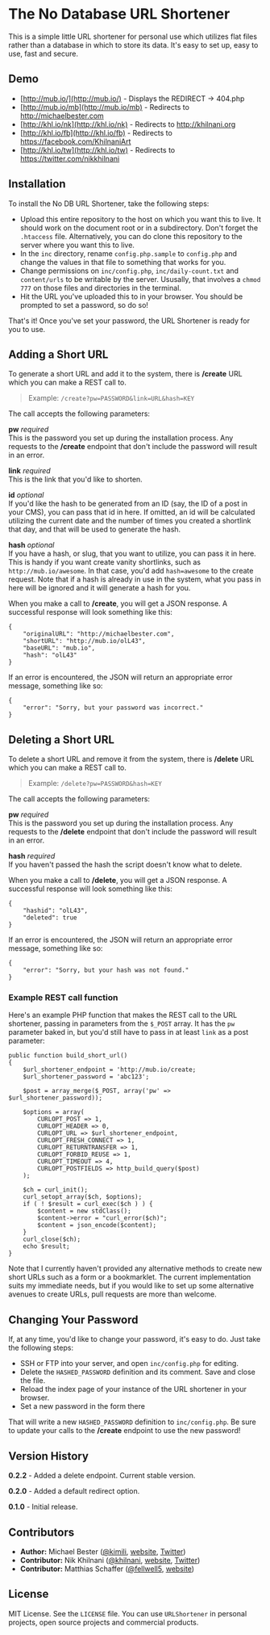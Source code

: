 # The No Database URL Shortener

This is a simple little URL shortener for personal use which utilizes flat files rather than a database in which to store its data. It's easy to set up, easy to use, fast and secure.

## Demo

* [http://mub.io/](http://mub.io/) - Displays the REDIRECT -> 404.php
* [http://mub.io/mb](http://mub.io/mb) - Redirects to http://michaelbester.com
* [http://khl.io/nk](http://khl.io/nk) - Redirects to http://khilnani.org
* [http://khl.io/fb](http://khl.io/fb) - Redirects to https://facebook.com/KhilnaniArt
* [http://khl.io/tw](http://khl.io/tw) - Redirects to https://twitter.com/nikkhilnani

## Installation

To install the No DB URL Shortener, take the following steps:

* Upload this entire repository to the host on which you want this to live. It should work on the document root or in a subdirectory. Don't forget the `.htaccess` file. Alternatively, you can do clone this repository to the server where you want this to live.
* In the `inc` directory, rename `config.php.sample` to `config.php` and change the values in that file to something that works for you.
* Change permissions on `inc/config.php`, `inc/daily-count.txt` and `content/urls` to be writable by the server. Ususally, that involves a `chmod 777` on those files and directories in the terminal.
* Hit the URL you've uploaded this to in your browser. You should be prompted to set a password, so do so!

That's it! Once you've set your password, the URL Shortener is ready for you to use.

## Adding a Short URL

To generate a short URL and add it to the system, there is **/create** URL which you can make a REST call to.

> Example: `/create?pw=PASSWORD&link=URL&hash=KEY`

The call accepts the following parameters:

**pw** _required_  
This is the password you set up during the installation process. Any requests to the **/create** endpoint that don't include the password will result in an error.

**link** _required_  
This is the link that you'd like to shorten.

**id** _optional_  
If you'd like the hash to be generated from an ID (say, the ID of a post in your CMS), you can pass that id in here. If omitted, an id will be calculated utilizing the current date and the number of times you created a shortlink that day, and that will be used to generate the hash.

**hash** _optional_  
If you have a hash, or slug, that you want to utilize, you can pass it in here. This is handy if you want create vanity shortlinks, such as `http://mub.io/awesome`. In that case, you'd add `hash=awesome` to the create request. Note that if a hash is already in use in the system, what you pass in here will be ignored and it will generate a hash for you.

When you make a call to **/create**, you will get a JSON response. A successful response will look something like this:

```
{
    "originalURL": "http://michaelbester.com",
    "shortURL": "http://mub.io/olL43",
    "baseURL": "mub.io",
    "hash": "olL43"
}
```

If an error is encountered, the JSON will return an appropriate error message, something like so:

```
{
    "error": "Sorry, but your password was incorrect."
}
```

## Deleting a Short URL

To delete a short URL and remove it from the system, there is **/delete** URL which you can make a REST call to.

> Example: `/delete?pw=PASSWORD&hash=KEY`

The call accepts the following parameters:

**pw** _required_  
This is the password you set up during the installation process. Any requests to the **/delete** endpoint that don't include the password will result in an error.

**hash** _required_  
If you haven't passed the hash the script doesn't know what to delete.

When you make a call to **/delete**, you will get a JSON response. A successful response will look something like this:

```
{
    "hashid": "olL43",
    "deleted": true
}
```

If an error is encountered, the JSON will return an appropriate error message, something like so:

```
{
    "error": "Sorry, but your hash was not found."
}
```

### Example REST call function

Here's an example PHP function that makes the REST call to the URL shortener, passing in parameters from the `$_POST` array. It has the `pw` parameter baked in, but you'd still have to pass in at least `link` as a post parameter:

```
public function build_short_url()
{
	$url_shortener_endpoint = 'http://mub.io/create;
	$url_shortener_password = 'abc123';

	$post = array_merge($_POST, array('pw' => $url_shortener_password));

	$options = array(
		CURLOPT_POST => 1,
		CURLOPT_HEADER => 0,
		CURLOPT_URL => $url_shortener_endpoint,
		CURLOPT_FRESH_CONNECT => 1,
		CURLOPT_RETURNTRANSFER => 1,
		CURLOPT_FORBID_REUSE => 1,
		CURLOPT_TIMEOUT => 4,
		CURLOPT_POSTFIELDS => http_build_query($post)
	);

	$ch = curl_init();
	curl_setopt_array($ch, $options);
	if ( ! $result = curl_exec($ch ) ) {
		$content = new stdClass();
		$content->error = "curl_error($ch)";
		$content = json_encode($content);
	}
	curl_close($ch);
	echo $result;
}
```

Note that I currently haven't provided any alternative methods to create new short URLs such as a form or a bookmarklet. The current implementation suits my immediate needs, but if you would like to set up some alternative avenues to create URLs, pull requests are more than welcome.

## Changing Your Password

If, at any time, you'd like to change your password, it's easy to do. Just take the following steps:

* SSH or FTP into your server, and open `inc/config.php` for editing.
* Delete the `HASHED_PASSWORD` definition and its comment. Save and close the file.
* Reload the index page of your instance of the URL shortener in your browser.
* Set a new password in the form there

That will write a new `HASHED_PASSWORD` definition to `inc/config.php`. Be sure to update your calls to the **/create** endpoint to use the new password!

## Version History

**0.2.2** - Added a delete endpoint. Current stable version.

**0.2.0** - Added a default redirect option.

**0.1.0** - Initial release.

## Contributors

* **Author:** Michael Bester ([@kimili](https://github.com/kimili), [website](http://michaelbester.com), [Twitter](http://twitter.com/mibester))
* **Contributor:** Nik Khilnani ([@khilnani](https://github.com/khilnani), [website](http://khl.io/nk), [Twitter](http://khl.io/tw))
* **Contributor:** Matthias Schaffer ([@fellwell5](https://github.com/fellwell5), [website](http://matthiasschaffer.com))

## License

MIT License. See the `LICENSE` file. You can use `URLShortener` in personal projects, open source projects and commercial products.

